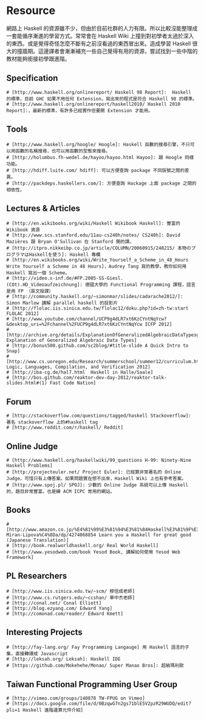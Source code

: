 # Resource

網路上 Haskell 的資源雖不少，但由於目前社群的人力有限。所以比較沒能整理成一套能循序漸進的學習方式。常常會在 Haskell Wiki 上撞到對初學者太過於深入的東西。或是覺得奇怪怎麼不斷有之前沒看過的東西冒出來。造成學習 Haskell 很大的撞牆期。這邊譯者會漸漸補充一些自己覺得有用的資源，嘗試找到一些中階的教材能夠銜接初學跟進階。

## Specification
    # [http://www.haskell.org/onlinereport/ Haskell 98 Report]:  Haskell 的標準，目前 GHC 如果不用任何 Extension，寫出來的程式是符合 Haskell 98 的標準。
    # [http://www.haskell.org/onlinereport/haskell2010/ Haskell 2010 Report]:，最新的標準，有許多已經實作但要開 Extension 才能用。

## Tools
    # [http://www.haskell.org/hoogle/ Hoogle]: Haskell 函數的搜尋引擎，不只可以用函數的名稱搜尋，也可以用函數的型態來搜尋。
    # [http://holumbus.fh-wedel.de/hayoo/hayoo.html Hayoo]: 跟 Hoogle 同樣功能。
    # [http://hdiff.luite.com/ hdiff]: 可以方便查詢 package 不同版號之間的差異。
    # [http://packdeps.haskellers.com/]: 方便查詢 Hackage 上面 package 之間的相依性。


## Lectures & Articles
    # [http://en.wikibooks.org/wiki/Haskell Wikibook Haskell]: 豐富的 Wikibook 資源
    # [http://www.scs.stanford.edu/11au-cs240h/notes/ CS240h]: David Mazières 跟 Bryan O'Sullivan 在 Stanford 開的課。
    # [http://itpro.nikkeibp.co.jp/article/COLUMN/20060915/248215/ 本物のプログラマはHaskellを使う]: Haskell 專欄
    # [http://en.wikibooks.org/wiki/Write_Yourself_a_Scheme_in_48_Hours Write Yourself a Scheme in 48 Hours]，Audrey Tang 寫的教學，教你如何用 Haskell 寫出一個 Scheme。
    # [http://video.s-inf.de/#FP.2005-SS-Giesl.(COt).HD_Videoaufzeichnung]: 德國大學的 Functional Programming 課程，語言是用 FP （英文授課）
    # [http://community.haskell.org/~simonmar/slides/cadarache2012/]: Simon Marlow 講解 parallel haskell 的投影片
    # [http://flolac.iis.sinica.edu.tw/flolac12/doku.php?id=zh-tw:start FLOLAC 2012]
    # [http://www.youtube.com/channel/UCP9g4dLR7xt6KzCYntNqYcw?&desktop_uri=%2Fchannel%2FUCP9g4dLR7xt6KzCYntNqYcw ICFP 2012]
    # [http://archive.org/details/ExplanationOfGeneralizedAlgebraicDataTypesgadts Explanation of Generalized Algebraic Data Types]
    # [http://bonus500.github.com/sc2blog/#title-slide A Quick Intro to Snap]
    # [http://www.cs.uoregon.edu/Research/summerschool/summer12/curriculum.html Logic, Languages, Compilation, and Verification 2012]
    # [http://iba-cg.de/hal7.html  Haskell in Halle/Saale]
    # [http://bos.github.com/reaktor-dev-day-2012/reaktor-talk-slides.html#(1) Fast Code Nation]

## Forum
    # [http://stackoverflow.com/questions/tagged/haskell Stackoverflow]: 著名 stackoverflow 上的#haskell tag
    # [http://www.reddit.com/r/haskell/ Reddit]
    
## Online Judge
    # [http://www.haskell.org/haskellwiki/99_questions H-99: Ninety-Nine Haskell Problems] 
    # [http://projecteuler.net/ Project Euler]: 已經算非常著名的 Online Judge，可惜只有上傳答案。如果問題實在想不出來，Haskell Wiki 上也有參考答案。
    # [http://www.spoj.pl/ SPOJ]: 少數的 Online Judge 系統可以上傳 Haskell 的，題目非常豐富。也是練 ACM ICPC 常用的網站。
    
## Books
    # [http://www.amazon.co.jp/%E4%81%99%E3%81%94%E3%81%84Haskell%E3%81%9F%E3%81%AE%E3%81%97%E3%81%8F%E5%AD%A6%E3%81%BC%E3%81%86-Miran-Lipova%C4%8Da/dp/4274068854 Learn you a Haskell for great good (Japanese Translation)]
    # [http://book.realworldhaskell.org/ Real World Haskell]
    # [http://www.yesodweb.com/book Yesod Book, 講解如何使用 Yesod Web Framework]
    
## PL Researchers
    # [http://www.iis.sinica.edu.tw/~scm/ 穆信成老師]
    # [http://www.cs.rutgers.edu/~ccshan/ 單中杰老師]
    # [http://conal.net/ Conal Elliott]
    # [http://blog.ezyang.com/ Edward Yang]
    # [http://comonad.com/reader/ Edward Kmett]

## Interesting Projects
    # [http://fay-lang.org/ Fay Programming Langauge] 用 Haskell 語言的子集，直接轉譯成 Javascript
    # [http://leksah.org/ Leksah]: Haskell IDE
    # [https://github.com/Mokehehe/Monao/ Super Manao Bros]: 超級瑪利歐

## Taiwan Functional Programming User Group
    # [http://vimeo.com/groups/140878 TW-FPUG on Vimeo]
    # [https://docs.google.com/file/d/0BzqwG7n2gs71blE5V2pzR29WUDQ/edit?pli=1 Haskell 進階運算元件介紹]
